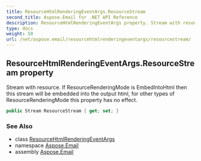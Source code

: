```yaml
---
title: ResourceHtmlRenderingEventArgs.ResourceStream
second_title: Aspose.Email for .NET API Reference
description: ResourceHtmlRenderingEventArgs property. Stream with resource. If ResourceRenderingMode is EmbedIntoHtml then this stream will be embedded into the output html for other types of ResourceRenderingMode this property has no effect
type: docs
weight: 50
url: /net/aspose.email/resourcehtmlrenderingeventargs/resourcestream/
---
```

## ResourceHtmlRenderingEventArgs.ResourceStream property

Stream with resource. If ResourceRenderingMode is EmbedIntoHtml then this stream will be embedded into the output html, for other types of ResourceRenderingMode this property has no effect.

```csharp
public Stream ResourceStream { get; set; }
```

### See Also

* class [ResourceHtmlRenderingEventArgs](../)
* namespace [Aspose.Email](../../resourcehtmlrenderingeventargs/)
* assembly [Aspose.Email](../../../)


